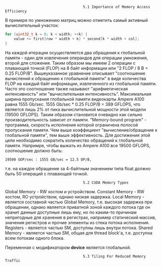 										5.1 Importance of Memory Access Efficiency
В примере по умножению матриц можно отметить самый активный вычислительный участок:

```c
for (uint32_t k = 0; k < width; ++k) {
	value += first[row * width + k] * second[k * width + col];
}
```
На каждой итерации осуществляется два обращения к глобальной памяти - один для извлечения
операндов для операции умножения, второй для сложения. Таким образом мы имеем 2 операции с
плавающей точкой (FLOP) на 8 байт информации или "2 FLOP / 8 B = 0.25 FLOP/B".
	Вышеуказанное уравнение описывает "соотношение вычислений к обращению к глобальной
памяти" в виде количества FLOP на каждый байт информации, извлеченного из глобальной
памяти. Часто это соотношение также называют "арифметическая интенсивность" или
"вычислительная интенсивность".
	Максимальная ширина пропускания глобальной памяти видеокарты Ampere A100 равна
1555 Gb/sec. 1555 Gb/sec * 0.25 FLOP/B = 389 GFLOPS, что является лишь 2% от пика
вычислительной мощности этой модели (19500 GFLOPS). Таким образом становится очевидно как
сильно производительность зависит от памяти.
	"Memory-bound program" - программа, скорость исполнения которой ограничена полосой
пропускания памяти.
	Чем выше коэффициент "вычисление/обращение к глобальной памяти", тем выше эффективность.
Для достижения этой цели необходимо сократить количество обращений к глобальной памяти.
Напримре, чтобы выжать из Ampere A100 все 19500 GFLOPS, соотношение должно быть:

	19500 GOP/sec : 1555 GB/sec = 12.5 OP/B,

т.е. на каждое обращение за 4-байтным значением типа float должно быть 50 операций с
плавающей точкой.



										5.2 CUDA Memory Types
Global Memory	- RW хостом и устройством.
Constant Memory	- RW хостом, RO устройством, однако низкая задержка.
Local Memory	- является составной частью Global Memory, т.е. высокая задержка при
				  обращении, однако является приватной зоной каждого потока где он хранит
				  данные доступные лишь ему, но по каким-то причинам непригодные для
				  хранения в регистрах, например статический массив, значения регистров и
				  прочие элементы из стека потока исполнения.
Registers		- является частью SM, доступны лишь внутри потока.
Shared Memory	- является частью SM, общая для thread block'а, т.е. доступна всем потокам
				  одного блока.

Переменная c модификатором __device__ является глобальной.



										5.3 Tiling For Reduced Memory Traffic